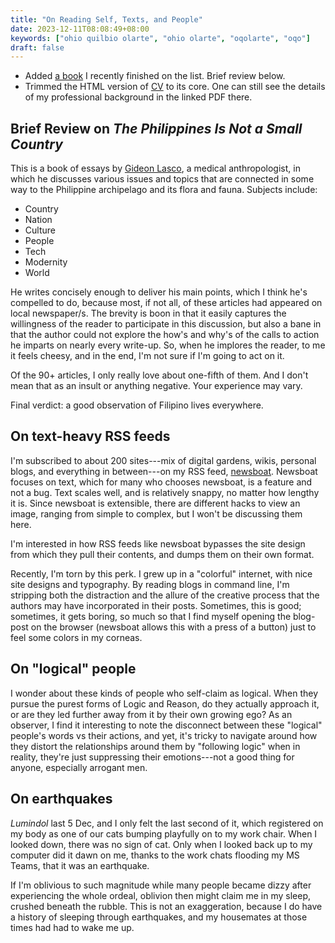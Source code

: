 ```yaml
---
title: "On Reading Self, Texts, and People"
date: 2023-12-11T08:08:49+08:00
keywords: ["ohio quilbio olarte", "ohio olarte", "oqolarte", "oqo"]
draft: false
---
```

- Added [a book](/books) I recently finished on the list. Brief review
  below.
- Trimmed the HTML version of [CV](/cv) to its core. One can still see
  the details of my professional background in the linked PDF there.

## Brief Review on *The Philippines Is Not a Small Country*

This is a book of essays by [Gideon Lasco](https://www.gideonlasco.com/), a medical anthropologist,
in which he discusses various issues and topics that are connected in
some way to the Philippine archipelago and its flora and fauna. Subjects
include:

- Country
- Nation
- Culture
- People
- Tech
- Modernity
- World

He writes concisely enough to deliver his main points, which I think he's
compelled to do, because most, if not all, of these articles had appeared on local
newspaper/s. The brevity is boon in that it easily captures the
willingness of the reader to participate in this discussion, but also a
bane in that the author could not explore the how's and why's of the
calls to action he imparts on nearly every write-up. So, when he
implores the reader, to me it feels cheesy, and in the end,
I'm not sure if I'm going to act on it.

Of the 90+ articles, I only really love about one-fifth of them.
And I don't mean that as an insult or anything negative.
Your experience may vary.

Final verdict: a good observation of Filipino lives everywhere.

## On text-heavy RSS feeds

I'm subscribed to about 200 sites---mix of digital gardens, wikis,
personal blogs, and everything in between---on my RSS feed, [newsboat](https://newsboat.org/).
Newsboat focuses on text, which for many who chooses newsboat, is a
feature and not a bug. Text scales well, and is relatively snappy, no
matter how lengthy it is. Since newsboat is extensible, there are
different hacks to view an image, ranging from simple to complex, but
I won't be discussing them here.

I'm interested in how RSS feeds like newsboat bypasses the site design
from which they pull their contents, and dumps them on their own format.

Recently, I'm torn by this perk. I grew up in a "colorful"
internet, with nice site designs and typography. By reading blogs in
command line, I'm stripping both the distraction and the allure of the
creative process that the authors may have incorporated in their posts.
Sometimes, this is good; sometimes, it gets boring, so much so that I
find myself opening the blog-post on the browser (newsboat allows this
with a press of a button) just to feel some colors in my corneas.

## On "logical" people

I wonder about these kinds of people who self-claim as logical.
When they pursue the purest forms of Logic and Reason, do they actually
approach it, or are they led further away from it by their own growing ego?
As an observer, I find it interesting to note the disconnect between
these "logical" people's words vs their actions, and yet, it's tricky to
navigate around how they distort the relationships around them by
"following logic" when in reality, they're just suppressing their
emotions---not a good thing for anyone, especially arrogant men.

## On earthquakes

*Lumindol* last 5 Dec, and I only felt the last second of it, which
registered on my body as one of our cats bumping playfully on to my work
chair. When I looked down, there was no sign of cat. Only when I looked back up
to my computer did it dawn on me, thanks to the work chats flooding my MS
Teams, that it was an earthquake.

If I'm oblivious to such magnitude while many people became dizzy after
experiencing the whole ordeal, oblivion then might claim me in my sleep,
crushed beneath the rubble. This is not an exaggeration, because I do have a history of
sleeping through earthquakes, and my housemates at those times had had
to wake me up.

